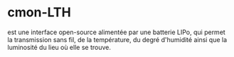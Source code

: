 ﻿# cmon-LTH
est une interface open-source alimentée par une batterie LIPo, qui permet la transmission sans fil, de la température, du degré d'humidité ainsi que la luminosité du lieu où elle se trouve. 

